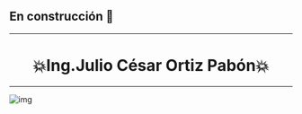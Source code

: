 ## En construcción 🚧

***
# <h1 align="center"> 💥Ing.Julio César Ortiz Pabón💥 </h1>
***

![img](assets/amigo-secreto-presentacion.png)

<!--
**jortiz112/jortiz112** is a ✨ _special_ ✨ repository because its `README.md` (this file) appears on your GitHub profile.

Here are some ideas to get you started:

- 🔭 I’m currently working on ...
- 🌱 I’m currently learning ...
- 👯 I’m looking to collaborate on ...
- 🤔 I’m looking for help with ...
- 💬 Ask me about ...
- 📫 How to reach me: ...
- 😄 Pronouns: ...
- ⚡ Fun fact: ...
-->
